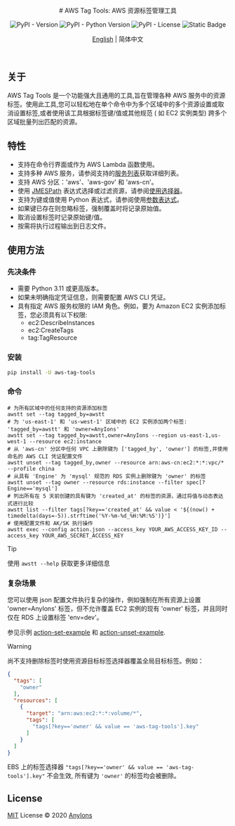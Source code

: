 <div align="center">
# AWS Tag Tools: AWS 资源标签管理工具

![PyPI - Version](https://img.shields.io/pypi/v/aws-tag-tools?color=a1b858&style=for-the-badge)
![PyPI - Python Version](https://img.shields.io/pypi/pyversions/aws-tag-Tools?&style=for-the-badge)
![PyPI - License](https://img.shields.io/pypi/l/aws-tag-tools?color=&style=for-the-badge)
![Static Badge](https://img.shields.io/badge/author-AnyIons-violet?&style=for-the-badge)

[English](README.md) | 简体中文
</div>
<br />

## 关于

AWS Tag Tools 是一个功能强大且通用的工具,旨在管理各种 AWS
服务中的资源标签。使用此工具,您可以轻松地在单个命令中为多个区域中的多个资源设置或取消设置标签,或者使用该工具根据标签键/值或其他规范 (
如 EC2 实例类型) 跨多个区域批量列出匹配的资源。

## 特性

- 支持在命令行界面或作为 AWS Lambda 函数使用。
- 支持多种 AWS 服务，请参阅支持的[服务列表](docs/Supported-Services.md)获取详细列表。
- 支持 AWS 分区：'aws'、'aws-gov' 和 'aws-cn'。
- 使用 [JMESPath](https://jmespath.org/) 表达式选择或过滤资源，请参阅[使用选择器](docs/Use-Selector.md)。
- 支持为键或值使用 Python 表达式，请参阅使用[参数表达式](docs/Use-Expression.md)。
- 如果键已存在则忽略标签，强制覆盖时将记录原始值。
- 取消设置标签时记录原始键/值。
- 按需将执行过程输出到日志文件。

## 使用方法

### 先决条件

- 需要 Python 3.11 或更高版本。
- 如果未明确指定凭证信息，则需要配置 AWS CLI 凭证。
- 具有指定 AWS 服务权限的 IAM 角色。例如，要为 Amazon EC2 实例添加标签，您必须具有以下权限:
    - ec2:DescribeInstances
    - ec2:CreateTags
    - tag:TagResource

### 安装

```bash
pip install -U aws-tag-tools
```

### 命令

```shell
# 为所有区域中的任何支持的资源添加标签
awstt set --tag tagged_by=awstt
# 为 'us-east-1' 和 'us-west-1' 区域中的 EC2 实例添加两个标签: 'tagged_by=awstt' 和 'owner=AnyIons'
awstt set --tag tagged_by=awstt,owner=AnyIons --region us-east-1,us-west-1 --resource ec2:instance
# 从 'aws-cn' 分区中任何 VPC 上删除键为 ['tagged_by', 'owner'] 的标签,并使用命名的 AWS CLI 凭证配置文件
awstt unset --tag tagged_by,owner --resource arn:aws-cn:ec2:*:*:vpc/* --profile china
# 从具有 'Engine' 为 'mysql' 规范的 RDS 实例上删除键为 'owner' 的标签
awstt unset --tag owner --resource rds:instance --filter spec[?Engine=='mysql']
# 列出所有在 5 天前创建的具有键为 'created_at' 的标签的资源，通过将值与动态表达式进行比较
awstt list --filter tags[?key=='created_at' && value < '${(now() + timedelta(days=-5)).strftime('%Y-%m-%d_%H:%M:%S')}']
# 使用配置文件和 AK/SK 执行操作
awstt exec --config action.json --access_key YOUR_AWS_ACCESS_KEY_ID --access_key YOUR_AWS_SECRET_ACCESS_KEY
```

> [!TIP]
> 使用 `awstt --help` 获取更多详细信息

### 复杂场景

您可以使用 json 配置文件执行复杂的操作，例如强制在所有资源上设置 'owner=AnyIons' 标签，但不允许覆盖 EC2
实例的现有 'owner' 标签，并且同时仅在 RDS 上设置标签 'env=dev'。

参见示例 [action-set-example](examples/action-set.json) 和 [action-unset-example](examples/action-unset.json).

> [!WARNING]
> 尚不支持删除标签时使用资源目标标签选择器覆盖全局目标标签。例如：
>
> ```json
> {
>   "tags": [
>     "owner"
>   ],
>   "resources": [
>     {
>       "target": "arn:aws:ec2:*:*:volume/*",
>       "tags": [
>         "tags[?key=='owner' && value == 'aws-tag-tools'].key"
>       ]
>     }
>   ]
> } 
> ```
> EBS 上的标签选择器 `"tags[?key=='owner' && value == 'aws-tag-tools'].key"` 不会生效, 所有键为 `'owner'` 的标签均会被删除。

## License

[MIT](./LICENSE) License © 2020 [AnyIons](https://github.com/anyions)